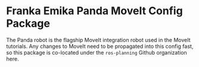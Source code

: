 # Franka Emika Panda MoveIt Config Package

The Panda robot is the flagship MoveIt integration robot used in the MoveIt tutorials.
Any changes to MoveIt need to be propagated into this config fast, so this package
is co-located under the ``ros-planning`` Github organization here.
